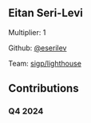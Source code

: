 
## Eitan Seri-Levi
Multiplier: 1

Github: [@eserilev](https://github.com/eserilev)

Team: [sigp/lighthouse](https://github.com/sigp/lighthouse/pulls?q=author%3Aeserilev)

## Contributions

### Q4 2024

